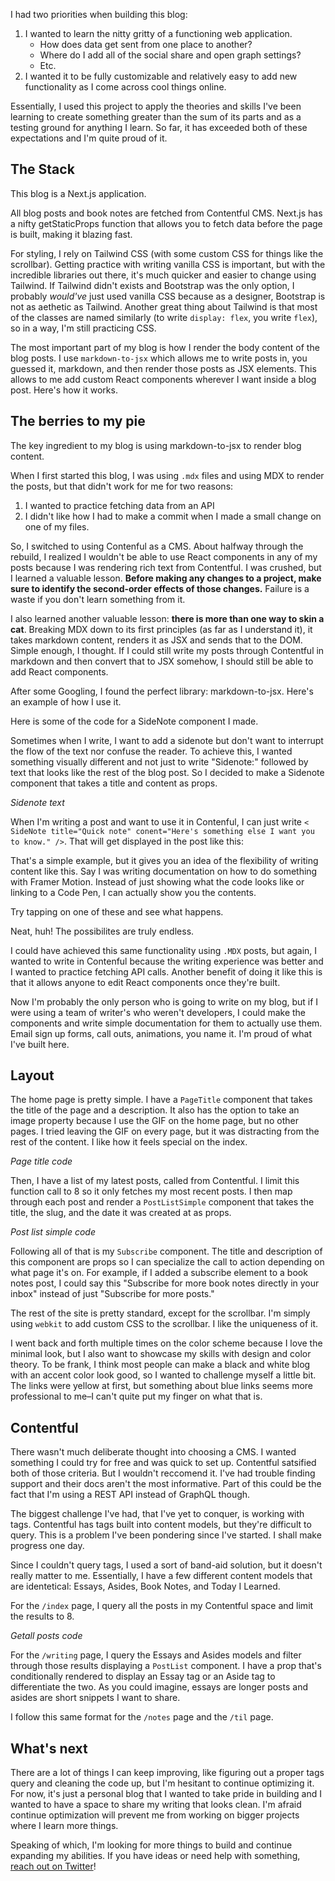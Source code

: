 I had two priorities when building this blog:

1. I wanted to learn the nitty gritty of a functioning web application.
	- How does data get sent from one place to another?
	- Where do I add all of the social share and open graph settings?
	- Etc.
2. I wanted it to be fully customizable and relatively easy to add new functionality as I come across cool things online.

Essentially, I used this project to apply the theories and skills I've been learning to create something greater than the sum of its parts and as a testing ground for anything I learn. So far, it has exceeded both of these expectations and I'm quite proud of it.

## The Stack
This blog is a Next.js application.

All blog posts and book notes are fetched from Contentful CMS. Next.js has a nifty getStaticProps function that allows you to fetch data before the page is built, making it blazing fast. 

For styling, I rely on Tailwind CSS (with some custom CSS for things like the scrollbar). Getting practice with writing vanilla CSS is important, but with the incredible libraries out there, it's much quicker and easier to change using Tailwind. If Tailwind didn't exists and Bootstrap was the only option, I probably *would've* just used vanilla CSS because as a designer, Bootstrap is not as aethetic as Tailwind. Another great thing about Tailwind is that most of the classes are named similarly (to write `display: flex`, you write `flex`), so in a way, I'm still practicing CSS.

The most important part of my blog is how I render the body content of the blog posts. I use `markdown-to-jsx` which allows me to write posts in, you guessed it, markdown, and then render those posts as JSX elements. This allows to me add custom React components wherever I want inside a blog post. Here's how it works.

## The berries to my pie
The key ingredient to my blog is using markdown-to-jsx to render blog content.

When I first started this blog, I was using `.mdx` files and using MDX to render the posts, but that didn't work for me for two reasons:

1. I wanted to practice fetching data from an API
2. I didn't like how I had to make a commit when I made a small change on one of my files.

So, I switched to using Contenful as a CMS. About halfway through the rebuild, I realized I wouldn't be able to use React components in any of my posts because I was rendering rich text from Contentful. I was crushed, but I learned a valuable lesson. **Before making any changes to a project, make sure to identify the second-order effects of those changes.** Failure is a waste if you don't learn something from it.

I also learned another valuable lesson: **there is more than one way to skin a cat**. Breaking MDX down to its first principles (as far as I understand it), it takes markdown content, renders it as JSX and sends that to the DOM. Simple enough, I thought. If I could still write my posts through Contentful in markdown and then convert that to JSX somehow, I should still be able to add React components.

After some Googling, I found the perfect library: markdown-to-jsx. Here's an example of how I use it.

Here is some of the code for a SideNote component I made.

Sometimes when I write, I want to add a sidenote but don't want to interrupt the flow of the text nor confuse the reader. To achieve this, I wanted something visually different and not just to write "Sidenote:" followed by text that looks like the rest of the blog post. So I decided to make a Sidenote component that takes a title and content as props.

*Sidenote text*

When I'm writing a post and want to use it in Contenful, I can just write `< SideNote title="Quick note" conent="Here's something else I want you to know." />`. That will get displayed in the post like this:

That's a simple example, but it gives you an idea of the flexibility of writing content like this. Say I was writing documentation on how to do something with Framer Motion. Instead of just showing what the code looks like or linking to a Code Pen, I can actually show you the contents.

Try tapping on one of these and see what happens.

Neat, huh! The possibilites are truly endless.

I could have achieved this same functionality using `.MDX` posts, but again, I wanted to write in Contenful because the writing experience was better and I wanted to practice fetching API calls. Another benefit of doing it like this is that it allows anyone to edit React components once they're built.

Now I'm probably the only person who is going to write on my blog, but if I were using a team of writer's who weren't developers, I could make the components and write simple documentation for them to actually use them. Email sign up forms, call outs, animations, you name it. I'm proud of what I've built here.

## Layout
The home page is pretty simple. I have a `PageTitle` component that takes the title of the page and a description. It also has the option to take an image property because I use the GIF on the home page, but no other pages. I tried leaving the GIF on every page, but it was distracting from the rest of the content. I like how it feels special on the index.

*Page title code*

Then, I have a list of my latest posts, called from Contentful. I limit this function call to 8 so it only fetches my most recent posts. I then map through each post and render a `PostListSimple` component that takes the title, the slug, and the date it was created at as props.

*Post list simple code*

Following all of that is my `Subscribe` component. The title and description of this component are props so I can specialize the call to action depending on what page it's on.  For example, if I added a subscribe element to a book notes post, I could say this "Subscribe for more book notes directly in your inbox" instead of just "Subscribe for more posts."

The rest of the site is pretty standard, except for the scrollbar. I'm simply using `webkit` to add custom CSS to the scrollbar. I like the uniqueness of it.

I went back and forth multiple times on the color scheme because I love the minimal look, but I also want to showcase my skills with design and color theory. To be frank, I think most people can make a black and white blog with an accent color look good, so I wanted to challenge myself a little bit. The links were yellow at first, but something about blue links seems more professional to me–I can't quite put my finger on what that is.

## Contentful
There wasn't much deliberate thought into choosing a CMS. I wanted something I could try for free and was quick to set up. Contentful satsified both of those criteria. But I wouldn't reccomend it. I've had trouble finding support and their docs aren't the most informative. Part of this could be the fact that I'm using a REST API instead of GraphQL though.

The biggest challenge I've had, that I've yet to conquer, is working with tags. Contentful has tags built into content models, but they're difficult to query. This is a problem I've been pondering since I've started. I shall make progress one day.

Since I couldn't query tags, I used a sort of band-aid solution, but it doesn't really matter to me. Essentially, I have a few different content models that are identetical: Essays, Asides, Book Notes, and Today I Learned.

For the `/index` page, I query all the posts in my Contentful space and limit the results to 8.

*Getall posts code*

For the `/writing` page, I query the Essays and Asides models and filter through those results displaying a `PostList` component. I have a prop that's conditionally rendered to display an Essay tag or an Aside tag to differentiate the two. As you could imagine, essays are longer posts and asides are short snippets I want to share.

I follow this same format for the `/notes` page and the `/til` page. 

## What's next
There are a lot of things I can keep improving, like figuring out a proper tags query and cleaning the code up, but I'm hesitant to continue optimizing it. For now, it's just a personal blog that I wanted to take pride in building and I wanted to have a space to share my writing that looks clean. I'm afraid continue optimization will prevent me from working on bigger projects where I learn more things.

Speaking of which, I'm looking for more things to build and continue expanding my abilities. If you have ideas or need help with something, [reach out on Twitter](https://twitter.com/dltnio)!
